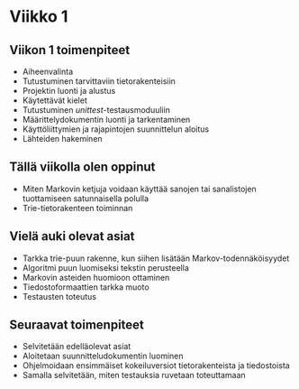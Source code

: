 # Viikko 1

## Viikon 1 toimenpiteet

* Aiheenvalinta
* Tutustuminen tarvittaviin tietorakenteisiin
* Projektin luonti ja alustus
* Käytettävät kielet
* Tutustuminen *unittest*-testausmoduuliin
* Määrittelydokumentin luonti ja tarkentaminen
* Käyttöliittymien ja rajapintojen suunnittelun aloitus
* Lähteiden hakeminen

## Tällä viikolla olen oppinut
* Miten Markovin ketjuja voidaan käyttää sanojen tai sanalistojen tuottamiseen satunnaisella polulla
* Trie-tietorakenteen toiminnan

## Vielä auki olevat asiat
* Tarkka trie-puun rakenne, kun siihen lisätään Markov-todennäköisyydet
* Algoritmi puun luomiseksi tekstin perusteella
* Markovin asteiden huomioon ottaminen
* Tiedostoformaattien tarkka muoto
* Testausten toteutus

## Seuraavat toimenpiteet
* Selvitetään edelläolevat asiat
* Aloitetaan suunnitteludokumentin luominen
* Ohjelmoidaan ensimmäiset kokeiluversiot tietorakenteista ja tiedostoista
* Samalla selvitetään, miten testauksia ruvetaan toteuttamaan

